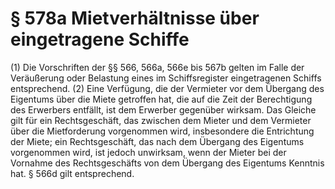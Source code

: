# § 578a Mietverhältnisse über eingetragene Schiffe
(1) Die Vorschriften der §§ 566, 566a, 566e bis 567b gelten im Falle der Veräußerung oder Belastung eines im Schiffsregister eingetragenen Schiffs entsprechend.
(2) Eine Verfügung, die der Vermieter vor dem Übergang des Eigentums über die Miete getroffen hat, die auf die Zeit der Berechtigung des Erwerbers entfällt, ist dem Erwerber gegenüber wirksam. Das Gleiche gilt für ein Rechtsgeschäft, das zwischen dem Mieter und dem Vermieter über die Mietforderung vorgenommen wird, insbesondere die Entrichtung der Miete; ein Rechtsgeschäft, das nach dem Übergang des Eigentums vorgenommen wird, ist jedoch unwirksam, wenn der Mieter bei der Vornahme des Rechtsgeschäfts von dem Übergang des Eigentums Kenntnis hat. § 566d gilt entsprechend.